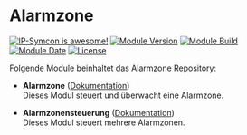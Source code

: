 # Alarmzone  

[![IP-Symcon is awesome!](https://img.shields.io/badge/IP--Symcon-5.5-blue.svg)](https://www.symcon.de)
[![Module Version](https://img.shields.io/badge/Module_Version-6.0-blue.svg)]()
[![Module Build](https://img.shields.io/badge/Module_Build-5-blue.svg)]()
[![Module Date](https://img.shields.io/badge/Module_Date-20210820-blue.svg)]()
[![License](https://img.shields.io/badge/License-CC%20BY--NC--SA%204.0-green.svg)](https://creativecommons.org/licenses/by-nc-sa/4.0/) 

Folgende Module beinhaltet das Alarmzone Repository:  

- __Alarmzone__ ([Dokumentation](Alarmzone))  
    Dieses Modul steuert und überwacht eine Alarmzone.  
    

- __Alarmzonensteuerung__ ([Dokumentation](Alarmzonensteuerung))  
    Dieses Modul steuert mehrere Alarmzonen.